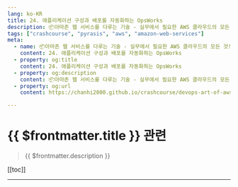 ```yaml
---
lang: ko-KR
title: 24. 애플리케이션 구성과 배포를 자동화하는 OpsWorks
description: 📦아마존 웹 서비스를 다루는 기술 - 실무에서 필요한 AWS 클라우드의 모든 것! > 24. 애플리케이션 구성과 배포를 자동화하는 OpsWorks
tags: ["crashcourse", "pyrasis", "aws", "amazon-web-services"]
meta:
  - name: 📦아마존 웹 서비스를 다루는 기술 - 실무에서 필요한 AWS 클라우드의 모든 것! > 24. 애플리케이션 구성과 배포를 자동화하는 OpsWorks
    content: 24. 애플리케이션 구성과 배포를 자동화하는 OpsWorks
  - property: og:title
    content: 24. 애플리케이션 구성과 배포를 자동화하는 OpsWorks
  - property: og:description
    content: 📦아마존 웹 서비스를 다루는 기술 - 실무에서 필요한 AWS 클라우드의 모든 것! > 24. 애플리케이션 구성과 배포를 자동화하는 OpsWorks
  - property: og:url
    content: https://chanhi2000.github.io/crashcourse/devops-art-of-aws/24.html

---
```


# {{ $frontmatter.title }} 관련

> {{ $frontmatter.description }}

[[toc]]

---

<TagLinks />